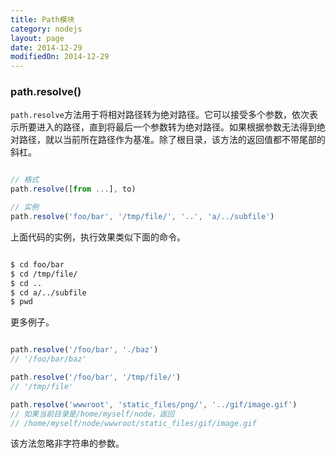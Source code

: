 ```yaml
---
title: Path模块
category: nodejs
layout: page
date: 2014-12-29
modifiedOn: 2014-12-29
---
```


### path.resolve()

`path.resolve`方法用于将相对路径转为绝对路径。它可以接受多个参数，依次表示所要进入的路径，直到将最后一个参数转为绝对路径。如果根据参数无法得到绝对路径，就以当前所在路径作为基准。除了根目录，该方法的返回值都不带尾部的斜杠。

```javascript

// 格式
path.resolve([from ...], to)

// 实例
path.resolve('foo/bar', '/tmp/file/', '..', 'a/../subfile')

```

上面代码的实例，执行效果类似下面的命令。

```bash

$ cd foo/bar
$ cd /tmp/file/
$ cd ..
$ cd a/../subfile
$ pwd

```

更多例子。

```javascript

path.resolve('/foo/bar', './baz')
// '/foo/bar/baz'

path.resolve('/foo/bar', '/tmp/file/')
// '/tmp/file'

path.resolve('wwwroot', 'static_files/png/', '../gif/image.gif')
// 如果当前目录是/home/myself/node，返回
// /home/myself/node/wwwroot/static_files/gif/image.gif

```

该方法忽略非字符串的参数。
